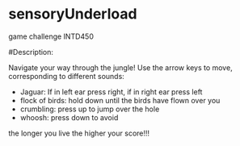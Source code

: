 # sensoryUnderload
game challenge INTD450

#Description:

Navigate your way through the jungle! Use the arrow keys to move, corresponding to different sounds:

  * Jaguar: If in left ear press right, if in right ear press left
  * flock of birds: hold down until the birds have flown over you
  * crumbling: press up to jump over the hole
  * whoosh: press down to avoid 

the longer you live the higher your score!!!
